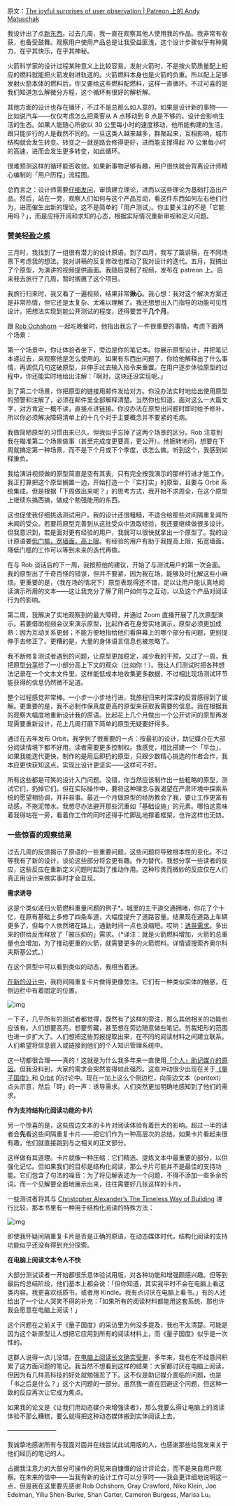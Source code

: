 原文：[The joyful surprises of user observation | Patreon 上的 Andy Matuschak](https://www.patreon.com/posts/joyful-surprises-68479856)

我设计出了点[新东西](https://www.patreon.com/posts/demo-talk-new-66348634?cid=85507220)。过去几周，我一直在观察其他人使用我的作品。我非常有收获，也备受鼓舞。观察用户使用产品总是让我受益匪浅，这个设计步骤似乎有种魔力，在乎其快乐，在乎其神秘。

火箭科学家的设计过程某种意义上比较容易。发射火箭时，不是按火箭质量配上相应的燃料就能把火箭发射进轨道的。火箭燃料本身也是火箭的负重。所以配上足够发射火箭本体的燃料后，你又要给这些燃料配燃料，这样一直循环。不过可喜的是我们知道怎么解微分方程，这个循环有很好的解析解。

其他方面的设计也存在循环，不过不是总那么如人意的。如果是设计新的事物——比如说汽车——仅仅考虑怎么把乘客从 A 点移动到 B 点是不够的。设计会影响生活的生态。如果人能随心所欲以 30 公里每小时的速度移动，他所能构建的生活，跟只能步行的人是截然不同的。一旦这类人越来越多，群聚起来，互相影响，城市结构就会发生转变。转变之一就是路会修得更好，进而能支撑得起 70 公里每小时的高速，进而会发生更多转变，如此循环。

很难预测这样的循环能否收敛。如果新事物足够有趣，用户很快就会背离设计师精心编制的「用户历程」流程图。

总而言之：设计师需要[仔细发问](https://www.patreon.com/posts/in-search-of-47047644)，审慎建立理论，进而以这些理论为基础打造出产品。然后，站在一旁，观察人们如何与这个产品互动，看这件东西如何左右他们行为，进而催生出新的理论。这不是简单的「用户测试」。你主要关注的不是「它能用吗？」，而是应持开阔和求知的心态，根据实际情况重新审视和定义问题。

### **赞美轻盈之感**

三月时，我找到了一组很有潜力的设计原语。到了四月，我写了篇讲稿，在不同场景下考虑我的想法。我对讲稿的反复修改也推动了我对设计的迭代。五月，我搞出了个原型，为演讲的视频提供画面。我随后录制了视频，发布在 patreon 上。后来我去旅行了几周，暂时搁置了这个项目。

我旅行归来时，我又看了一遍视频，结果非常**揪心**。我心想：我对这个解决方案还是非常热情，但它还是太复杂、太难以理解了。我还想想出入门指导的功能可见性设计。把想法实现到能公开测试的程度，还得要苦干**几个月**。

跟 [Rob Ochshorn](https://rmozone.com/) 一起吃晚餐时，他指出我忘了一件很重要的事情。考虑下面两个场景：

第一个场景中，你让体验者坐下，旁边是你的笔记本。你展示原型设计，并把笔记本递过去，来观察他是怎么使用的。如果有东西出问题了，你给他解释出了什么事情，再调侃几句这破原型，并伸手过去输入指令来重置。在用户逐步体验原型的过程中，你还能实时地给出注解：「啊对，这块还没实现呢。」

到了第二个场景，你把原型的链接用邮件发给对方。你没办法实时地给出使用原型的预警和注解了，必须在邮件里全部解释清楚。当然你也知道，面对这么一大篇文字，对方肯定一概不读，直接点进链接。你没办法在原型出问题时即时给予修补，所以你必须解决障碍清单上的十几个对于主要概念并不要紧的毛病。

我做简陋原型的习惯由来已久。但我似乎忘掉了这两个场景的区分。Rob 注意到我在瞄准第二个场景做事（甚至完成度更要高，更公开）。他婉转地问，想要在下周就搞定第一种场景，而不是下个月或下个季度，该怎么做。听到这个，我感到如释重负。

我给演讲视频做的原型简直是空有其表，只有完全按我演示的那样行进才能工作。我正打算把这个原型搁置一边，开始打造一个「实打实」的原型，且要与 Orbit 系统集成。但是根据「下周做出来呢？」的思考方式，我开始不求周全，在这个原型上继续东搞西搞，做成个勉强能用的东西。

这也促使我仔细挑选测试用户。我的设计还很粗糙，不适合给那些对间隔重复闻所未闻的受众。若要将原型完善到从这批受众中汲取经验，我还要继续做很多设计。但我意识到，若是面对更有经验的用户，我就可以很快就拿出一个原型了。我的设计原语要[低门槛，宽墙面，高上限](https://mres.medium.com/designing-for-wide-walls-323bdb4e7277)。有经验的用户有助于我提高上限，拓宽墙面。降低门槛的工作可以等到未来的迭代再做。

在与 Rob 谈话后的下一周，我按照他的建议，开始了与测试用户的第一次会面。我的原型出了千奇百怪的错误，但并不要紧，因为我在场，能够及时化解这些小麻烦。更重要的是，（我在场的情况下）原型表现得还不错，足以让用户能认真地阅读演示所用的文本——这让我充分了解了用户如何与之互动，以及这个产品对阅读行为的影响。

第二周，我解决了实地观察到的最大障碍，并通过 Zoom 直播开展了几次原型演示。若要借助视频会议来演示原型，比起作者在身旁实地演示，原型必须更加成熟：因为互动关系更弱；不能方便地指给他们看屏幕上的哪个部分有问题，更别提伸手去修正了。更糟的是，大量的身体语言信息也被忽略了。

我不断修复测试者遇到的问题，让原型更加稳定，减少我的干预。又过了一周，我把原型[分享](https://www.patreon.com/posts/first-usable-for-68204106)给了一小部分高上下文的观众（比如你！）。我让人们测试时把各种想法记录在一个文本文件里，这样能低成本地收集更多数据，不过相比现场测试环节能获得的信息仍然微不足道。

整个过程感觉非常棒。一小步一小步地行进，我旅程归来时深深的反胃感得到了缓解。更重要的是，我不必制作保真度更高的原型来获取我需要的信息。我在根据我的观察大幅度地重新设计我的原语。比起花上几个月做出一个公开访问的原型再发现需要重新设计，花上几周打磨下简单的原型无疑要好得多。

通过在去年发布 Orbit，我学到了很重要的一点：按最初的设计，助记媒介在大部分阅读情境下都不好用。读者需要更多控制权。我感觉，相比搭建一个「平台」，如果我能迭代更快，制作的是用后即扔的原型，只跟少数精心挑选的作者合作，我本应更快获知这点。实现比设计更坚实——这样可不好。

所有这些都是可笑的设计入门问题。没错，你当然应该制作出一些粗略的原型，测试它们，扔掉它们。但在实际操作中，要将这种理念与我渴望在严肃环境中探索系统的愿望相协调，并非易事。最近一个月做原型的经历教会了我，要让工作更富有动感，不拖泥带水。我想尽办法避开那些沉重如「基础设施」的元素。哪怕这意味着我得站在一旁，看着你工作的同时还得手忙脚乱地撑着框架，也许这样也无妨。

### **一些惊喜的观察结果**

过去几周的反馈揭示了原语的一些重要问题，这些问题将导致根本性的变化。不过等我有了新的设计，谈论这些部分将会更有趣。作为替代，我想分享一些读者的反应，这些反应在重新定义问题时起到了推动作用。这种珍贵而微妙的反应仅在人们真正用设计来做实事时才会显现。

**需求诱导**

这是个类似递归火箭燃料重量问题的例子\*。城里的主干道交通拥堵，你花了个十亿，在原有基础上多修了四条车道，大幅度提升了道路容量。结果现在道路上车辆更多了，但每个人依然堵在路上，通勤时间一点也没缩短。哎哟：[诱导需求](https://en.wikipedia.org/wiki/Induced_demand)。多出来的供给反而释放了「被压抑的」需求。（\*译注：就是火箭燃料增加，火箭的总重量也会增加，为了推动更重的火箭，就需要更多的火箭燃料。详情请搜索齐奥尔科夫斯基公式。）

在这个原型中可以看到类似的动态，我相当着迷。

[在新的设计中](https://www.patreon.com/posts/demo-talk-new-66348634?cid=85507220)，我将间隔重复卡片做得更像旁注。它们有一种类似实体的触感，在侧边栏中有着固定的位置。

![img](https://c10.patreonusercontent.com/4/patreon-media/p/post/68479856/090294853ce942458c32b986907f7533/eyJ3Ijo4MjB9/1.png?token-time=1657929600&token-hash=tulbGCePKN8C6dYTOJltIUWggo25bHtHnTjsA1k-1eQ%3D)

一下子，几乎所有的测试者都觉得，既然有了这样的旁注，那么其他相关的功能也应该有。人们想要高亮，想要剪藏，甚至想在旁边随意做些笔记。剪裁矩形的范围也进一步扩大了。人们想把这些剪报提取出来，在不同的阅读材料之间建立联系。人们希望将信息嵌入或链接到他们的个人知识管理系统中。

这一切都很合理——真的！这就是为什么我多年来一直使用[「个人」助记媒介的原因](https://notes.andymatuschak.org/z5ARNXtS5VxteskEW91S1yYTgAcLABNXsZuJE)。但我没料到，大家的需求会突然变得如此强烈。这些冲动很少出现在关于[《量子国度》](https://quantum.country/)和 [Orbit](https://withorbit.com/) 的讨论中。现在一加上这么个侧边栏，向周边文本（peritext）点头示意，然后「砰」的一声：诱导需求。人们突然更加明确地感知到了他们的需求。

**作为支持结构化阅读功能的卡片**

另一个惊喜的是，这些周边文本的卡片对阅读体验有着巨大的影响。超过一半的读者会**先**看这些间隔重复卡片——把它们作为一种高层次的总结。如果卡片看起来很有趣，他们就直接跳到与之相关的正文部分。

这样做有其道理。卡片就像一种压缩：它们精选、提炼文本中最重要的部分，以供强化记忆。但如果我们的目标是结构化阅读，那么卡片可能并不是最佳的支持功能。它们包含了句法的噪音：为了将见解表述为一个问题，不得不添加一些多余的词。而一个见解要全面地展示出来，往往需要好几张这样的卡片。

一些测试者将其与 [Christopher Alexander’s The Timeless Way of Building](https://en.wikipedia.org/wiki/The_Timeless_Way_of_Building) 进行比较，那本书里有一种用于结构化阅读的特殊方法：

![img](https://c10.patreonusercontent.com/4/patreon-media/p/post/68479856/3085dab677304693a821ab98889ac3c3/e30%3D/1.png?token-time=1657929600&token-hash=mDp8NktDxyNwCpEHCJUv1BjL5lWC8D8lAu_UVLi4sTg%3D)

即使我怀疑间隔重复卡片是否是正确的原语，在动态媒体时代，结构化阅读的支持功能似乎还没有得到充分探索。

**在电脑上阅读文本令人不快**

大部分测试读者一开始都很乐意体验试用版，对各种功能和增强颇感兴趣。但等到最后的总结阶段，他们基本上都会说：「但你知道，其实我平时不会在电脑上看这类内容。我更喜欢纸质书，或者用 Kindle。我有点讨厌在电脑上看书。」有的人还给出了一个让人哭笑不得的补充：「如果所有的阅读材料都能用这套系统，那也许我会愿意在电脑上阅读！」

这个问题在之前关于《量子国度》的采访里为何没多提及，我也不太清楚。可能是因为这个新原型让人想把它应用到所有的阅读材料上，而《量子国度》似乎是一次性的。

这群人说得一点儿没错。[在电脑上阅读长文确实受罪](https://notes.andymatuschak.org/z7yjjydTNu3bujTeFc7Hey1iFbz513SnN6oss)，多年来，我也在不经意间积累了这方面问题的笔记。我当然不想看到这样的结果：大家都讨厌在电脑上阅读，但因为有几样高科技的好处就勉强忍了下。这不仅是助记媒介面临的问题，也是「书之后是什么？」这个大问题的一部分。虽然我一直在回避这个问题，但这种一致的反应再次让它成为焦点。

如果我的论文是《让我们用动态媒介来增强读者》，那么我要么得让电脑上的阅读体验不那么糟糕，要么就得把这种动态媒体搬到实体阅读上去。

————————

我诚挚地感谢所有与我面对面并在线尝试此试用版的人，也感谢那些给我发来关于他们经历的笔记的人。

占据我注意力的大部分可操作的洞见来自慷慨的设计评论会，而不是来自用户观察。在未来的信中——当我有新的设计工作可以分享时——我会更详细地说明这一点，但是我在这里要先感谢 Rob Ochshorn, Gray Crawford, Niko Klein, Joe Edelman, Yiliu Shen-Burke, Shan Carter, Cameron Burgess, Marisa Lu。